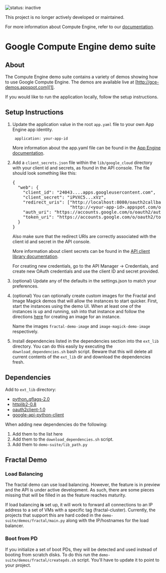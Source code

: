 ![status: inactive](https://img.shields.io/badge/status-inactive-red.svg)

This project is no longer actively developed or maintained.  

For more information about Compute Engine, refer to our [documentation](https://cloud.google.com/compute).

# Google Compute Engine demo suite

## About

The Compute Engine demo suite contains a variety of demos showing how
to use Google Compute Engine. The demos are available live at
[http://gce-demos.appspot.com][1].

If you would like to run the application locally, follow the setup
instructions.

## Setup Instructions

1. Update the application value in the root `app.yaml` file to your own
   App Engine app identity.

        application: your-app-id

   More information about the app.yaml file can be found in the [App
   Engine documentation][2].

2. Add a `client_secrets.json` file within the `lib/google_cloud` directory
   with your client id and secrets, as found in the API console. The file
   should look something like this:

   <pre>{
     "web": {
       "client_id": "24043....apps.googleusercontent.com",
       "client_secret": "iPVXC5...xVz",
       "redirect_uris": ["http://localhost:8080/oauth2callback",
                         "http://&lt;your-app-id&gt;.appspot.com/oauth2callback"],
       "auth_uri": "https://accounts.google.com/o/oauth2/auth",
       "token_uri": "https://accounts.google.com/o/oauth2/token"
     }
   }</pre>

   Also make sure that the redirect URIs are correctly associated with the
   client id and secret in the API console.

   More information about client secrets can be found in the
   [API client library documentation][3].

   For creating new credentials, go to the API Manager -> Credentials, and create new OAuth credentials and use the client ID and secret provided.

3. (optional) Update any of the defaults in the settings.json to
   match your preferences.

4. (optional) You can optionally create custom images for the Fractal and
   Image Magick demos that will allow the instances to start quicker. First,
   start the instances using the demo UI. When at least one of the instances
   is up and running, ssh into that instance and follow the directions
   [here][7] for creating an image for an instance.

   Name the images `fractal-demo-image` and `image-magick-demo-image`
   respectively.

5. Install dependencies listed in the dependencies section into the `ext_lib`
   directory. You can do this easily by executing the
   `download_dependencies.sh` bash script. Beware that this will delete all
   current contents of the `ext_lib` dir and download the dependencies fresh.

## Dependencies

Add to `ext_lib` directory:

- [python_gflags-2.0][8]
- [httplib2-0.8][9]
- [oauth2client-1.0][10]
- [google-api-python-client][11]

When adding new dependencies do the following:

1. Add them to the list here
2. Add them to the `download_dependencies.sh` script.
3. Add them to `demo-suite/lib_path.py`

## Fractal Demo

### Load Balancing
The fractal demo can use load balancing.  However, the feature is in preview and the API is under active development.  As such, there are some pieces missing that will be filled in as the feature reaches maturity.

If load balancing **is** set up, it will work to forward all connections to an IP address to a set of VMs with a specific tag (fractal-cluster).  Currently, the projects that support this are hard coded in the `demo-suite/demos/fractal/main.py` along with the IP/hostnames for the load balancer.

### Boot from PD
If you initialize a set of boot PDs, they will be detected and used instead of booting from scratch disks.  To do this run the `demo-suite/demos/fractal/createpds.sh` script.  You'll have to update it to point to your project.


[1]: http://gce-demos.appspot.com
[2]: https://developers.google.com/appengine/docs/python/config/appconfig#About_app_yaml
[3]: https://developers.google.com/api-client-library/python/guide/aaa_client_secrets
[4]: https://developers.google.com/api-client-library/python/platforms/google_app_engine#ServiceAccounts
[5]: https://developers.google.com/storage/
[6]: https://developers.google.com/compute/docs/faq#wherecanifind
[7]: https://developers.google.com/compute/docs/images#installinganimage
[8]: http://code.google.com/p/python-gflags/
[9]: http://code.google.com/p/httplib2/
[10]: http://pypi.python.org/pypi/oauth2client/1.0
[11]: https://code.google.com/p/google-api-python-client/
